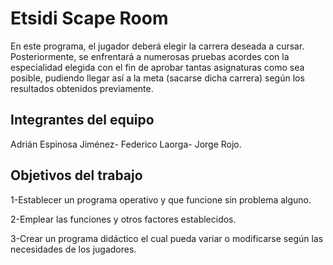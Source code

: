 # Etsidi Scape Room
En este programa, el jugador deberá elegir la carrera deseada a cursar. Posteriormente, se enfrentará a numerosas pruebas acordes con la especialidad elegida con el fin de aprobar tantas asignaturas como sea posible, pudiendo llegar así a la meta (sacarse dicha carrera) según los resultados obtenidos previamente.

## Integrantes del equipo

Adrián Espinosa Jiménez-
Federico Laorga-
Jorge Rojo.

## Objetivos del trabajo
1-Establecer un programa operativo y que funcione sin problema alguno.

2-Emplear las funciones y otros factores establecidos.

3-Crear un programa didáctico el cual pueda variar o modificarse según las necesidades de los jugadores.
